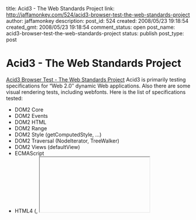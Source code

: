 title: Acid3 - The Web Standards Project
link: http://jaffamonkey.com/524/acid3-browser-test-the-web-standards-project
author: jaffamonkey
description: 
post_id: 524
created: 2008/05/23 19:18:54
created_gmt: 2008/05/23 19:18:54
comment_status: open
post_name: acid3-browser-test-the-web-standards-project
status: publish
post_type: post

# Acid3 - The Web Standards Project

[Acid3 Browser Test - The Web Standards Project](http://www.webstandards.org/action/acid3/) Acid3 is primarily testing specifications for “Web 2.0″ dynamic Web applications. Also there are some visual rendering tests, including webfonts. Here is the list of specifications tested: 

  * DOM2 Core
  * DOM2 Events
  * DOM2 HTML
  * DOM2 Range
  * DOM2 Style (getComputedStyle, …)
  * DOM2 Traversal (NodeIterator, TreeWalker)
  * DOM2 Views (defaultView)
  * ECMAScript
  * HTML4 (<object>, <iframe>, …)
  * HTTP (Content-Type, 404, …)
  * Media Queries
  * Selectors (:lang, :nth-child(), combinators, dynamic changes, …)
  * XHTML 1.0
  * CSS2 (@font-face)
  * CSS2.1 (’inline-block’, ‘pre-wrap’, parsing…)
  * CSS3 Color (rgba(), hsla(), …)
  * CSS3 UI (’cursor’)
  * data: URIs
  * SVG (SVG Animation, SVG Fonts, …)